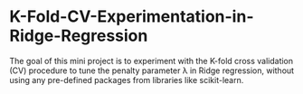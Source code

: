 # K-Fold-CV-Experimentation-in-Ridge-Regression
The goal of this mini project is to experiment with the K-fold cross validation (CV) procedure to tune the penalty parameter λ in Ridge regression, without using any pre-defined packages from libraries like scikit-learn.
